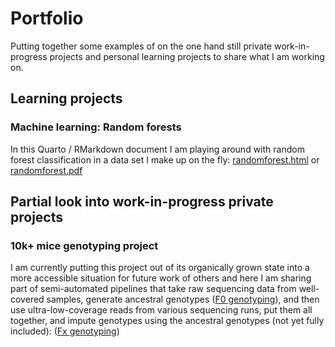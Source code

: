 # Portfolio

Putting together some examples of on the one hand still private work-in-progress projects and personal learning projects to share what I am working on.

## Learning projects

### Machine learning: Random forests

In this Quarto / RMarkdown document I am playing around with random forest classification in a data set I make up on the fly: [randomforest.html](fake_disease_ml/randomforest.html) or [randomforest.pdf](fake_disease_ml/randomforest.pdf)

## Partial look into work-in-progress private projects

### 10k+ mice genotyping project

I am currently putting this project out of its organically grown state into a more accessible situation for future work of others and here I am sharing part of semi-automated pipelines that take raw sequencing data from well-covered samples, generate ancestral genotypes ([F0 genotyping](Barn_Mice/01_Genotyping/01_Founders)), and then use ultra-low-coverage reads from various sequencing runs, put them all together, and impute genotypes using the ancestral genotypes (not yet fully included): ([Fx genotyping](Barn_Mice/01_Genotyping/02_Fx))